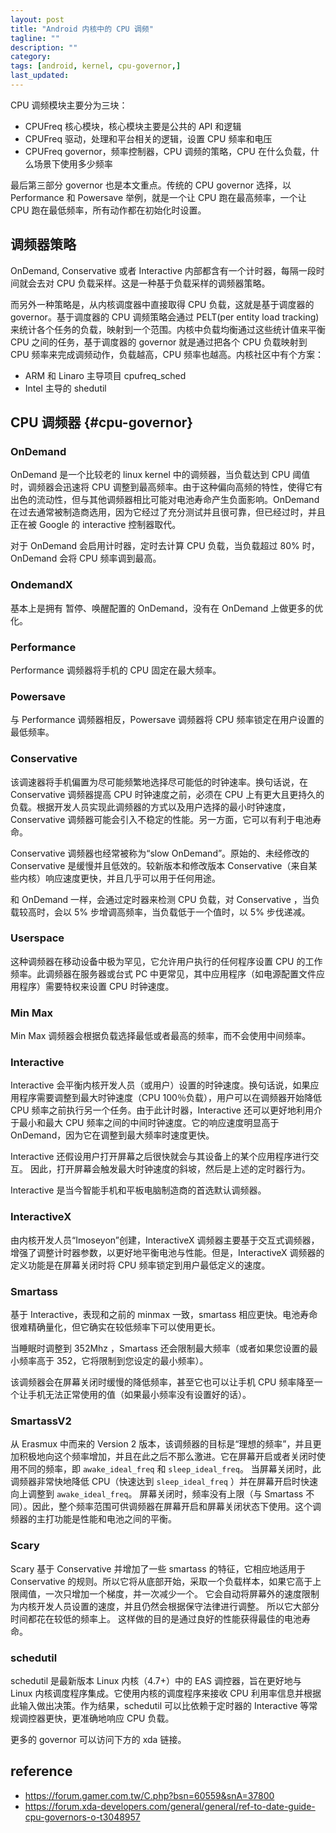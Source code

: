 ```yaml
---
layout: post
title: "Android 内核中的 CPU 调频"
tagline: ""
description: ""
category:
tags: [android, kernel, cpu-governor,]
last_updated:
---
```



CPU 调频模块主要分为三块：

- CPUFreq 核心模块，核心模块主要是公共的 API 和逻辑
- CPUFreq 驱动，处理和平台相关的逻辑，设置 CPU 频率和电压
- CPUFreq governor，频率控制器，CPU 调频的策略，CPU 在什么负载，什么场景下使用多少频率

最后第三部分 governor 也是本文重点。传统的 CPU governor 选择，以 Performance 和 Powersave 举例，就是一个让 CPU 跑在最高频率，一个让 CPU 跑在最低频率，所有动作都在初始化时设置。

## 调频器策略
OnDemand, Conservative 或者 Interactive 内部都含有一个计时器，每隔一段时间就会去对 CPU 负载采样。这是一种基于负载采样的调频器策略。

而另外一种策略是，从内核调度器中直接取得 CPU 负载，这就是基于调度器的 governor。基于调度器的 CPU 调频策略会通过 PELT(per entity load tracking) 来统计各个任务的负载，映射到一个范围。内核中负载均衡通过这些统计值来平衡 CPU 之间的任务，基于调度器的 governor 就是通过把各个 CPU 负载映射到 CPU 频率来完成调频动作，负载越高，CPU 频率也越高。内核社区中有个方案：

- ARM 和 Linaro 主导项目 cpufreq_sched
- Intel 主导的 shedutil


## CPU 调频器 {#cpu-governor}

### OnDemand

OnDemand 是一个比较老的 linux kernel 中的调频器，当负载达到 CPU 阈值时，调频器会迅速将 CPU 调整到最高频率。由于这种偏向高频的特性，使得它有出色的流动性，但与其他调频器相比可能对电池寿命产生负面影响。OnDemand 在过去通常被制造商选用，因为它经过了充分测试并且很可靠，但已经过时，并且正在被 Google 的 interactive 控制器取代。

对于 OnDemand 会启用计时器，定时去计算 CPU 负载，当负载超过 80% 时，OnDemand 会将 CPU 频率调到最高。

### OndemandX
基本上是拥有 暂停、唤醒配置的 OnDemand，没有在 OnDemand 上做更多的优化。

### Performance
Performance 调频器将手机的 CPU 固定在最大频率。

### Powersave
与 Performance 调频器相反，Powersave 调频器将 CPU 频率锁定在用户设置的最低频率。

### Conservative
该调速器将手机偏置为尽可能频繁地选择尽可能低的时钟速率。换句话说，在 Conservative 调频器提高 CPU 时钟速度之前，必须在 CPU 上有更大且更持久的负载。根据开发人员实现此调频器的方式以及用户选择的最小时钟速度，Conservative 调频器可能会引入不稳定的性能。另一方面，它可以有利于电池寿命。

Conservative 调频器也经常被称为“slow OnDemand”。原始的、未经修改的 Conservative 是缓慢并且低效的。较新版本和修改版本 Conservative（来自某些内核）响应速度更快，并且几乎可以用于任何用途。

和 OnDemand 一样，会通过定时器来检测 CPU 负载，对 Conservative ，当负载较高时，会以 5% 步增调高频率，当负载低于一个值时，以 5% 步伐递减。

### Userspace
这种调频器在移动设备中极为罕见，它允许用户执行的任何程序设置 CPU 的工作频率。此调频器在服务器或台式 PC 中更常见，其中应用程序（如电源配置文件应用程序）需要特权来设置 CPU 时钟速度。

### Min Max
Min Max 调频器会根据负载选择最低或者最高的频率，而不会使用中间频率。

### Interactive
Interactive 会平衡内核开发人员（或用户）设置的时钟速度。换句话说，如果应用程序需要调整到最大时钟速度（CPU 100％负载），用户可以在调频器开始降低 CPU 频率之前执行另一个任务。由于此计时器，Interactive 还可以更好地利用介于最小和最大 CPU 频率之间的中间时钟速度。它的响应速度明显高于 OnDemand，因为它在调整到最大频率时速度更快。

Interactive 还假设用户打开屏幕之后很快就会与其设备上的某个应用程序进行交互。 因此，打开屏幕会触发最大时钟速度的斜坡，然后是上述的定时器行为。

Interactive 是当今智能手机和平板电脑制造商的首选默认调频器。

### InteractiveX
由内核开发人员“Imoseyon”创建，InteractiveX 调频器主要基于交互式调频器，增强了调整计时器参数，以更好地平衡电池与性能。但是，InteractiveX 调频器的定义功能是在屏幕关闭时将 CPU 频率锁定到用户最低定义的速度。

### Smartass
基于 Interactive，表现和之前的 minmax 一致，smartass 相应更快。电池寿命很难精确量化，但它确实在较低频率下可以使用更长。

当睡眠时调整到 352Mhz ，Smartass 还会限制最大频率（或者如果您设置的最小频率高于 352，它将限制到您设定的最小频率）。

该调频器会在屏幕关闭时缓慢的降低频率，甚至它也可以让手机 CPU 频率降至一个让手机无法正常使用的值（如果最小频率没有设置好的话）。

### SmartassV2
从 Erasmux 中而来的 Version 2 版本，该调频器的目标是“理想的频率”，并且更加积极地向这个频率增加，并且在此之后不那么激进。它在屏幕开启或者关闭时使用不同的频率，即 `awake_ideal_freq` 和 `sleep_ideal_freq`。 当屏幕关闭时，此调频器非常快地降低 CPU（快速达到 `sleep_ideal_freq` ）并在屏幕开启时快速向上调整到 `awake_ideal_freq`。 屏幕关闭时，频率没有上限（与 Smartass 不同）。因此，整个频率范围可供调频器在屏幕开启和屏幕关闭状态下使用。这个调频器的主打功能是性能和电池之间的平衡。

### Scary
Scary 基于 Conservative 并增加了一些 smartass 的特征，它相应地适用于 Conservative 的规则。所以它将从底部开始，采取一个负载样本，如果它高于上限阈值，一次只增加一个梯度，并一次减少一个。 它会自动将屏幕外的速度限制为内核开发人员设置的速度，并且仍然会根据保守法律进行调整。 所以它大部分时间都花在较低的频率上。 这样做的目的是通过良好的性能获得最佳的电池寿命。



### schedutil
schedutil 是最新版本 Linux 内核（4.7+）中的 EAS 调控器，旨在更好地与 Linux 内核调度程序集成。它使用内核的调度程序来接收 CPU 利用率信息并根据此输入做出决策。作为结果，schedutil 可以比依赖于定时器的 Interactive 等常规调控器更快，更准确地响应 CPU 负载。

更多的 governor 可以访问下方的 xda 链接。

## reference

- <https://forum.gamer.com.tw/C.php?bsn=60559&snA=37800>
- <https://forum.xda-developers.com/general/general/ref-to-date-guide-cpu-governors-o-t3048957>
